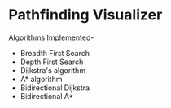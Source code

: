 # Pathfinding Visualizer



Algorithms Implemented-

- Breadth First Search
- Depth First Search
- Dijkstra's algorithm
- A* algorithm
- Bidirectional Dijkstra
- Bidirectional A*




